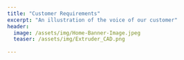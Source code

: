 ```yaml
---
title: "Customer Requirements"
excerpt: "An illustration of the voice of our customer"
header:
  image: /assets/img/Home-Banner-Image.jpeg
  teaser: /assets/img/Extruder_CAD.png
   
---
```




